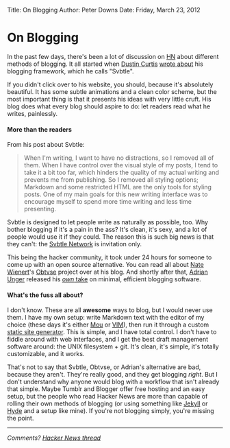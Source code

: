 Title: On Blogging
Author: Peter Downs
Date: Friday, March 23, 2012

# On Blogging


In the past few days, there's been a lot of discussion on [HN](http://news.ycombinator.com) about different methods of blogging. It all started when [Dustin Curtis](http://dcurt.is/) [wrote about](http://dcurt.is/codename-svbtle) his blogging framework, which he calls "Svbtle".

If you didn't click over to his website, you should, because it's absolutely beautiful. It has some subtle animations and a clean color scheme, but the most important thing is that it presents his ideas with very little cruft. His blog does what every blog should aspire to do: let readers read what he writes, painlessly.

#### More than the readers

From his post about Svbtle:

> When I'm writing, I want to have no distractions, so I removed all of them.
> When I have control over the visual style of my posts, I tend to take it a bit too far, which hinders the quality of my actual writing and prevents me from publishing.
> So I removed all styling options; Markdown and some restricted HTML are the only tools for styling posts.
> One of my main goals for this new writing interface was to encourage myself to spend more time writing and less time presenting.

Svbtle is designed to let people write as naturally as possible, too. Why bother blogging if it's a pain in the ass? It's clean, it's sexy, and a lot of people would use it if they could. The reason this is such big news is that they can't: the [Svbtle Network](http://svbtle.com/) is invitation only.

This being the hacker community, it took under 24 hours for someone to come up with an open source alternative. You can read all about [Nate Wienert](http://natewienert.com)'s [Obtvse](http://natewienert.com/codename-obtvse) project over at his blog. And shortly after that, [Adrian Unger](http://staydecent.ca/) released his [_own_ take](http://staydecent.ca/bits/essence-of-blogging/) on minimal, efficient blogging software.

#### What's the fuss all about?

I don't know. These are all **awesome** ways to blog, but I would never use them. I have my own setup: write Markdown text with the editor of my choice (these days it's either [Mou](http://mouapp.com/) or [VIM](http://www.vim.org/)), then run it through a custom [static site generator](https://github.com/peterldowns/peterldowns.github.com/blob/master/generate.py). This is simple, and I have total control. I don't have to fiddle around with web interfaces, and I get the best draft management software around: the UNIX filesystem + git. It's clean, it's simple, it's totally customizable, and it works.

That's not to say that Svbtle, Obtvse, or Adrian's alternative are bad, because they aren't. They're really good, and they get blogging _right_. But I don't understand why anyone would blog with a workflow that isn't already that simple. Maybe Tumblr and Blogger offer free hosting and an easy setup, but the people who read Hacker News are more than capable of rolling their own methods of blogging (or using something like [Jekyll](http://jekyllrb.com/) or [Hyde](http://ringce.com/hyde) and a setup like mine). If you're not blogging simply, you're missing the point.

----
_Comments? [Hacker News thread](http://news.ycombinator.com/item?id=3748093)_ 
